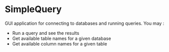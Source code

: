 # SimpleQuery

GUI application for connecting to databases and running queries. You may :
* Run a query and see the results
* Get available table names for a given database
* Get available column names for a given table

